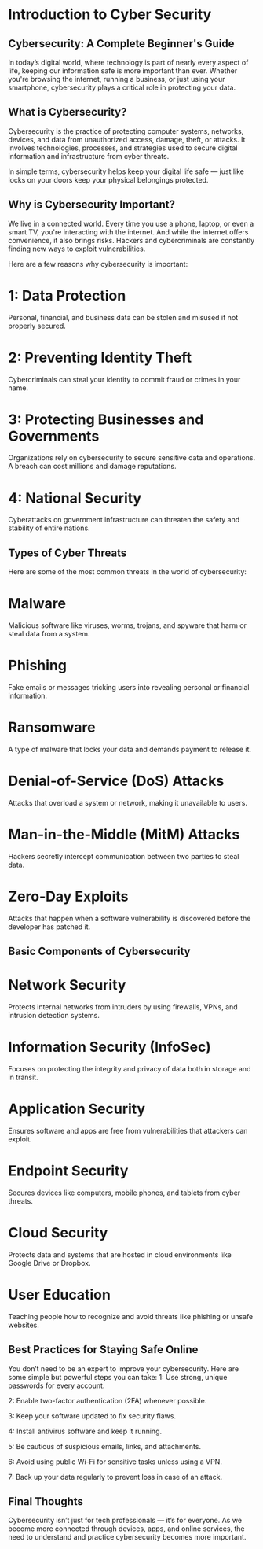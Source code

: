 # Introduction to Cyber Security

## Cybersecurity: A Complete Beginner's Guide

In today’s digital world, where technology is part of nearly every aspect of life, keeping our information safe is more important than ever. Whether you're browsing the internet, running a business, or just using your smartphone, cybersecurity plays a critical role in protecting your data. 

## What is Cybersecurity?
Cybersecurity is the practice of protecting computer systems, networks, devices, and data from unauthorized access, damage, theft, or attacks. It involves technologies, processes, and strategies used to secure digital information and infrastructure from cyber threats.

In simple terms, cybersecurity helps keep your digital life safe — just like locks on your doors keep your physical belongings protected.

## Why is Cybersecurity Important?
We live in a connected world. Every time you use a phone, laptop, or even a smart TV, you're interacting with the internet. And while the internet offers convenience, it also brings risks. Hackers and cybercriminals are constantly finding new ways to exploit vulnerabilities.

Here are a few reasons why cybersecurity is important:

# 1: Data Protection
Personal, financial, and business data can be stolen and misused if not properly secured.

# 2: Preventing Identity Theft
Cybercriminals can steal your identity to commit fraud or crimes in your name.

# 3: Protecting Businesses and Governments
Organizations rely on cybersecurity to secure sensitive data and operations. A breach can cost millions and damage reputations.

# 4: National Security
Cyberattacks on government infrastructure can threaten the safety and stability of entire nations.

## Types of Cyber Threats
Here are some of the most common threats in the world of cybersecurity:

# Malware
Malicious software like viruses, worms, trojans, and spyware that harm or steal data from a system.

# Phishing
Fake emails or messages tricking users into revealing personal or financial information.

# Ransomware
A type of malware that locks your data and demands payment to release it.

# Denial-of-Service (DoS) Attacks
Attacks that overload a system or network, making it unavailable to users.

# Man-in-the-Middle (MitM) Attacks
Hackers secretly intercept communication between two parties to steal data.

# Zero-Day Exploits
Attacks that happen when a software vulnerability is discovered before the developer has patched it.

## Basic Components of Cybersecurity

# Network Security
Protects internal networks from intruders by using firewalls, VPNs, and intrusion detection systems.

# Information Security (InfoSec)
Focuses on protecting the integrity and privacy of data both in storage and in transit.

# Application Security
Ensures software and apps are free from vulnerabilities that attackers can exploit.

# Endpoint Security
Secures devices like computers, mobile phones, and tablets from cyber threats.

# Cloud Security
Protects data and systems that are hosted in cloud environments like Google Drive or Dropbox.

# User Education
Teaching people how to recognize and avoid threats like phishing or unsafe websites.

## Best Practices for Staying Safe Online
You don’t need to be an expert to improve your cybersecurity. Here are some simple but powerful steps you can take:
1: Use strong, unique passwords for every account.

2: Enable two-factor authentication (2FA) whenever possible.

3: Keep your software updated to fix security flaws.

4: Install antivirus software and keep it running.

5: Be cautious of suspicious emails, links, and attachments.

6: Avoid using public Wi-Fi for sensitive tasks unless using a VPN.

7: Back up your data regularly to prevent loss in case of an attack.

## Final Thoughts
Cybersecurity isn’t just for tech professionals — it’s for everyone. As we become more connected through devices, apps, and online services, the need to understand and practice cybersecurity becomes more important.
